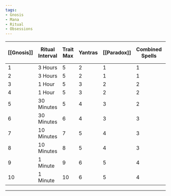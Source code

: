 ```yaml
---
tags:
- Gnosis
- Mana
- Ritual
- Obsessions
---
```



| [[Gnosis]] | Ritual Interval | Trait Max | Yantras | [[Paradox]] | Combined Spells | Obsessions | [[Mana]]/ [[Mana]] per Turn | Highest Arcanum Max | Other Arcana Max |
| ---- | ---- | ---- | ---- | ---- | ---- | ---- | ---- | ---- | ---- |
| 1 | 3 Hours | 5 | 2 | 1 | 1 | 1 | 10 / 1 | 3 | 2 |
| 2 | 3 Hours | 5 | 2 | 1 | 1 | 1 | 11 / 2 | 3 | 3 |
| 3 | 1 Hour | 5 | 3 | 2 | 2 | 2 | 12 / 3 | 4 | 3 |
| 4 | 1 Hour | 5 | 3 | 2 | 2 | 2 | 13 / 4 | 4 | 4 |
| 5 | 30 Minutes | 5 | 4 | 3 | 2 | 2 | 15 / 5 | 5 | 4 |
| 6 | 30 Minutes | 6 | 4 | 3 | 3 | 3 | 20 / 6 | 5 | 5 |
| 7 | 10 Minutes | 7 | 5 | 4 | 3 | 3 | 25 / 7 | 5 | 5 |
| 8 | 10 Minutes | 8 | 5 | 4 | 3 | 3 | 30 / 8 | 5 | 5 |
| 9 | 1 Minute | 9 | 6 | 5 | 4 | 4 | 50 / 10 | 5 | 5 |
| 10 | 1 Minute | 10 | 6 | 5 | 4 | 4 | 75 / 15 | 5 | 5 |

---